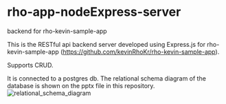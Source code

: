 # rho-app-nodeExpress-server
 backend for rho-kevin-sample-app

This is the RESTful api backend server developed using Express.js for rho-kevin-sample-app (https://github.com/kevinRhoKr/rho-kevin-sample-app).

Supports CRUD.

It is connected to a postgres db. 
The relational schema diagram of the database is shown on the pptx file in this repository. 
![relational_schema_diagram](https://user-images.githubusercontent.com/22257075/174131490-df8e0dfd-3bb0-46ba-8fae-e2b747fb5f8a.png)

